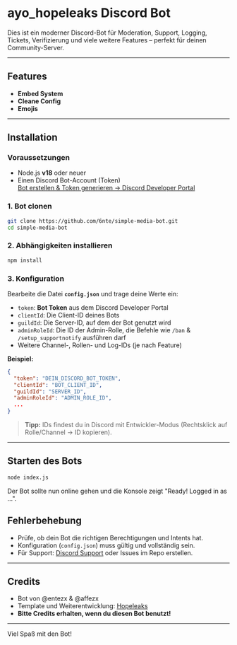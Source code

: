 # ayo_hopeleaks Discord Bot

Dies ist ein moderner Discord-Bot für Moderation, Support, Logging, Tickets, Verifizierung und viele weitere Features – perfekt für deinen Community-Server.

---

## Features

- **Embed System**
- **Cleane Config**
- **Emojis**

---

## Installation

### Voraussetzungen

- Node.js **v18** oder neuer
- Einen Discord Bot-Account (Token)  
  [Bot erstellen & Token generieren → Discord Developer Portal](https://discord.com/developers/applications)

### 1. Bot clonen

```bash
git clone https://github.com/6nte/simple-media-bot.git
cd simple-media-bot
```

### 2. Abhängigkeiten installieren

```bash
npm install
```

### 3. Konfiguration

Bearbeite die Datei **`config.json`** und trage deine Werte ein:

- `token`: **Bot Token** aus dem Discord Developer Portal
- `clientId`: Die Client-ID deines Bots
- `guildId`: Die Server-ID, auf dem der Bot genutzt wird
- `adminRoleId`: Die ID der Admin-Rolle, die Befehle wie `/ban` & `/setup_supportnotify` ausführen darf
- Weitere Channel-, Rollen- und Log-IDs (je nach Feature)

**Beispiel:**
```json
{
  "token": "DEIN_DISCORD_BOT_TOKEN",
  "clientId": "BOT_CLIENT_ID",
  "guildId": "SERVER_ID",
  "adminRoleId": "ADMIN_ROLE_ID",
  ...
}
```

> **Tipp:** IDs findest du in Discord mit Entwickler-Modus (Rechtsklick auf Rolle/Channel → ID kopieren).

---

## Starten des Bots

```bash
node index.js
```

Der Bot sollte nun online gehen und die Konsole zeigt "Ready! Logged in as ...".


## Fehlerbehebung

- Prüfe, ob dein Bot die richtigen Berechtigungen und Intents hat.
- Konfiguration (`config.json`) muss gültig und vollständig sein.
- Für Support: [Discord Support](https://discord.gg/hopeleakz) oder Issues im Repo erstellen.

---

## Credits

- Bot von @entezx & @affezx  
- Template und Weiterentwicklung: [Hopeleaks](https://discord.gg/hope-leaks)
- **Bitte Credits erhalten, wenn du diesen Bot benutzt!**

---

Viel Spaß mit den Bot!
